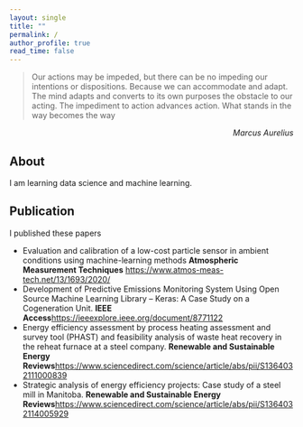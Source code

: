 ```yaml
---
layout: single
title: ""
permalink: /
author_profile: true
read_time: false
---
```


> Our actions may be impeded, but there can be no impeding our intentions or dispositions. Because we can accommodate and adapt. The mind adapts and converts to its own purposes the obstacle to our acting. The impediment to action advances action. What stands in the way becomes the way 

<div align="right"><cite>Marcus Aurelius</cite></div>


## About

I am learning data science and machine learning. 

## Publication

I published these papers

- Evaluation and calibration of a low-cost particle sensor in ambient conditions using machine-learning methods **Atmospheric Measurement Techniques** <https://www.atmos-meas-tech.net/13/1693/2020/>
- Development of Predictive Emissions Monitoring System Using Open Source Machine Learning Library – Keras: A Case Study on a Cogeneration Unit. **IEEE Access**<https://ieeexplore.ieee.org/document/8771122>
- Energy efficiency assessment by process heating assessment and survey tool (PHAST) and feasibility analysis of waste heat recovery in the reheat furnace at a steel company. **Renewable and Sustainable Energy Reviews**<https://www.sciencedirect.com/science/article/abs/pii/S1364032111000839>
- Strategic analysis of energy efficiency projects: Case study of a steel mill in Manitoba. **Renewable and Sustainable Energy Reviews**<https://www.sciencedirect.com/science/article/abs/pii/S1364032114005929>


